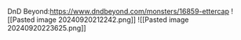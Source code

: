 DnD Beyond:https://www.dndbeyond.com/monsters/16859-ettercap
![[Pasted image 20240920212242.png]]
![[Pasted image 20240920223625.png]]